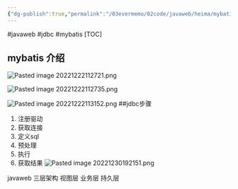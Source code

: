 ```yaml
---
{"dg-publish":true,"permalink":"/03evermemo/02code/javaweb/heima/mybatis introduce 介绍/","dgPassFrontmatter":true}
---
```


#javaweb 
#jdbc
#mybatis
[TOC]

## mybatis 介绍


![Pasted image 20221222112721.png](/img/user/asserts/Pasted%20image%2020221222112721.png)

![Pasted image 20221222112735.png](/img/user/asserts/Pasted%20image%2020221222112735.png)

![Pasted image 20221222113152.png](/img/user/asserts/Pasted%20image%2020221222113152.png)
##jdbc步骤
1. 注册驱动
2. 获取连接
3. 定义sql
4. 预处理
5. 执行
6. 获取结果
![Pasted image 20221230192151.png](/img/user/asserts/Pasted%20image%2020221230192151.png)


javaweb 三层架构
视图层
业务层
持久层
